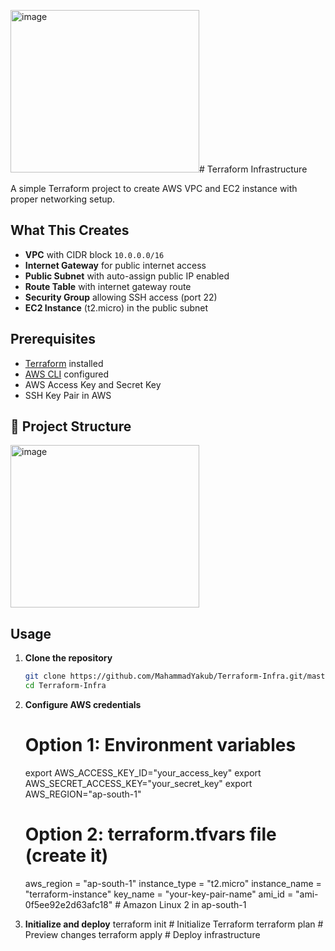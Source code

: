 <img width="302" height="260" alt="image" src="https://github.com/user-attachments/assets/783b59ec-a1ad-4b02-bb64-9e5dc348f8a1" /># Terraform Infrastructure 

A simple Terraform project to create AWS VPC and EC2 instance with proper networking setup.

## What This Creates

- **VPC** with CIDR block `10.0.0.0/16`
- **Internet Gateway** for public internet access
- **Public Subnet** with auto-assign public IP enabled
- **Route Table** with internet gateway route
- **Security Group** allowing SSH access (port 22)
- **EC2 Instance** (t2.micro) in the public subnet

## Prerequisites

- [Terraform](https://www.terraform.io/downloads.html) installed
- [AWS CLI](https://aws.amazon.com/cli/) configured
- AWS Access Key and Secret Key
- SSH Key Pair in AWS

## 📁 Project Structure

<img width="302" height="260" alt="image" src="https://github.com/user-attachments/assets/58fdd818-7e0f-4f3a-8fb0-f183916e533a" />

## Usage

1. **Clone the repository**
   ```bash
   git clone https://github.com/MahammadYakub/Terraform-Infra.git/master
   cd Terraform-Infra

2. **Configure AWS credentials**
   
    # Option 1: Environment variables
    export AWS_ACCESS_KEY_ID="your_access_key"
    export AWS_SECRET_ACCESS_KEY="your_secret_key"
    export AWS_REGION="ap-south-1"
    
    # Option 2: terraform.tfvars file (create it)
    aws_region    = "ap-south-1"
    instance_type = "t2.micro"
    instance_name = "terraform-instance"
    key_name      = "your-key-pair-name"
    ami_id        = "ami-0f5ee92e2d63afc18" # Amazon Linux 2 in ap-south-1

3.  **Initialize and deploy**
    terraform init      # Initialize Terraform
    terraform plan      # Preview changes
    terraform apply     # Deploy infrastructure


